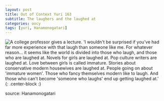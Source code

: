 ```yaml
---
layout: post
title: Out of Context Yuri 163
subtitle: The laughers and the laughed at
categories: oocy
tags: [yuri, Hanamonogatari]
---
```



![A college professor gives a lecture. 'I wouldn't be surprised if you've had far more experience with that laugh than someone like me. For whatever reason... it seems like the world is divided into those who laugh, and those who are laughed at. Novels for girls are laughed at. Pop culture writers are laughed at. Love between girls is called immature. Stories about conservative modern housewives are laughed at. People going on about 'immature women'. Those who fancy themselves modern like to laugh. And those who can't become 'someone who laughs' end up getting laughed at.'](https://imgur.com/0up1Acc.png){: .center-block :}



source: Hanamonogatari